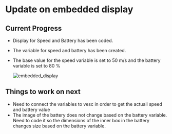 # Update on embedded display
## Current Progress
 - Display for Speed and Battery has been coded.
 - The variable for speed and battery has been created.
 - The base value for the speed variable is set to 50 m/s and the battery variable is set to 80 % 

   ![embedded_display](https://github.com/user-attachments/assets/bdc1b10a-f30a-4f18-82c2-4e3cee02827a)


## Things to work on next
 - Need to connect the variables to vesc in order to get the actuall speed and battery value
 - The image of the battery does not change based on the battery variable. Need to code it so the dimensions of the inner box in the battery changes size based on the battery variable.
